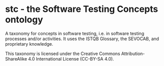 # stc - the Software Testing Concepts ontology

A taxonomy for concepts in software testing, i.e. in software testing processes and/or activities. It uses the ISTQB Glossary, the SEVOCAB, and proprietary knowledge.

This taxonomy is licensed under the Creative Commons Attribution-ShareAlike 4.0 International License (CC-BY-SA 4.0).
